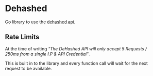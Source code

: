 # Dehashed

Go library to use the [dehashed api](https://www.dehashed.com/docs).

## Rate Limits

At the time of writing _"The DeHashed API will only accept 5 Requests / 250ms from a single I.P & API Credential"_.

This is built in to the library and every function call will wait for the next request to be available.
